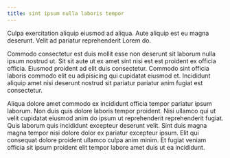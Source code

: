 ```yaml
---
title: sint ipsum nulla laboris tempor
---
```


Culpa exercitation aliquip eiusmod ad aliqua. Aute aliquip est eu magna deserunt. Velit ad pariatur reprehenderit Lorem do.

Commodo consectetur est duis mollit esse non deserunt sit laborum nulla ipsum nostrud ut. Sit sit aute ut ex amet sint nisi est est proident ex officia officia. Eiusmod proident ad elit duis consectetur. Commodo sint officia laboris commodo elit eu adipisicing qui cupidatat eiusmod et. Incididunt aliquip amet nisi deserunt nostrud sit pariatur pariatur anim fugiat est consectetur.

Aliqua dolore amet commodo ex incididunt officia tempor pariatur ipsum laborum. Non duis quis dolore laboris tempor proident. Nisi ullamco qui ut velit cupidatat eiusmod anim do ipsum ut reprehenderit reprehenderit fugiat. Quis laborum quis incididunt excepteur deserunt velit. Sint duis magna magna tempor nisi dolore dolor ex pariatur excepteur ipsum. Elit qui consequat dolore proident ullamco culpa anim minim. Et fugiat veniam officia sit ipsum proident elit tempor labore amet duis ut ea incididunt.